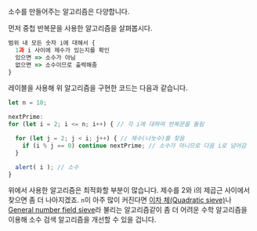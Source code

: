 소수를 만들어주는 알고리즘은 다양합니다.

먼저 중첩 반복문을 사용한 알고리즘을 살펴봅시다.

```js
범위 내 모든 숫자 i에 대해서 {
  1과 i 사이에 제수가 있는지를 확인
  있으면 => 소수가 아님
  없으면 => 소수이므로 출력해줌
}
```

레이블을 사용해 위 알고리즘을 구현한 코드는 다음과 같습니다.

```js run
let n = 10;

nextPrime:
for (let i = 2; i <= n; i++) { // 각 i에 대하여 반복문을 돌림

  for (let j = 2; j < i; j++) { // 제수(나눗수)를 찾음
    if (i % j == 0) continue nextPrime; // 소수가 아니므로 다음 i로 넘어감
  }

  alert( i ); // 소수
}
```

위에서 사용한 알고리즘은 최적화할 부분이 많습니다. 제수를 2와 i의 제곱근 사이에서 찾으면 좀 더 나아지겠죠. `n`이 아주 많이 커진다면 [이차 체(Quadratic sieve)](https://ko.wikipedia.org/wiki/%EC%9D%B4%EC%B0%A8_%EC%B2%B4)나 [General number field sieve](https://en.wikipedia.org/wiki/General_number_field_sieve)라 불리는 알고리즘같이 좀 더 어려운 수학 알고리즘을 이용해 소수 검색 알고리즘을 개선할 수 있을 겁니다. 